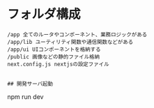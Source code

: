 # フォルダ構成

```
/app 全てのルータやコンポーネント、業務ロジックがある
/app/lib ユーティリティ関数や通信関数などがある
/app/ui UIコンポーネントを格納する
/public 画像などの静的ファイル格納
next.config.js nextjsの設定ファイル


## 開発サーバ起動

```
npm run dev
```
